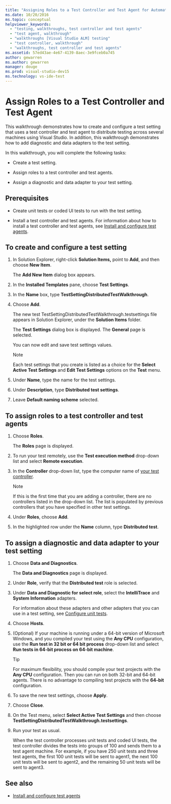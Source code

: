```yaml
---
title: "Assigning Roles to a Test Controller and Test Agent for Automated Testing in Visual Studio"
ms.date: 10/20/2016
ms.topic: conceptual
helpviewer_keywords: 
  - "testing, walkthroughs, test controller and test agents"
  - "test agent, walkthrough"
  - "walkthroughs [Visual Studio ALM] testing"
  - "test controller, walkthrough"
  - "walkthroughs, test controller and test agents"
ms.assetid: 57ed43ae-4e67-4139-8aec-3e9fceb0a745
author: gewarren
ms.author: gewarren
manager: douge
ms.prod: visual-studio-dev15
ms.technology: vs-ide-test
---
```

# Assign Roles to a Test Controller and Test Agent

This walkthrough demonstrates how to create and configure a test setting that uses a test controller and test agent to distribute testing across several machines using Visual Studio. In addition, this walkthrough demonstrates how to add diagnostic and data adapters to the test setting.

In this walkthrough, you will complete the following tasks:

-   Create a test setting.

-   Assign roles to a test controller and test agents.

-   Assign a diagnostic and data adapter to your test setting.

## Prerequisites

-   Create unit tests or coded UI tests to run with the test setting.

-   Install a test controller and test agents. For information about how to install a test controller and test agents, see [Install and configure test agents](../test/lab-management/install-configure-test-agents.md).

## To create and configure a test setting

1.  In Solution Explorer, right-click **Solution Items,** point to **Add**, and then choose **New Item**.

     The **Add New Item** dialog box appears.

2.  In the **Installed Templates** pane, choose **Test Settings**.

3.  In the **Name** box, type **TestSettingDistributedTestWalkthrough**.

4.  Choose **Add**.

     The new test TestSettingDistributedTestWalkthrough.testsettings file appears in Solution Explorer, under the **Solution Items** folder.

     The **Test Settings** dialog box is displayed. The **General** page is selected.

     You can now edit and save test settings values.

    > [!NOTE]
    > Each test settings that you create is listed as a choice for the **Select Active Test Settings** and **Edit Test Settings** options on the **Test** menu.

5.  Under **Name**, type the name for the test settings.

6.  Under **Description**, type **Distributed test settings**.

7.  Leave **Default naming scheme** selected.

## To assign roles to a test controller and test agents

1.  Choose **Roles**.

     The **Roles** page is displayed.

2.  To run your test remotely, use the **Test execution method** drop-down list and select **Remote execution**.

3.  In the **Controller** drop-down list, type the computer name of [your test controller](../test/lab-management/install-configure-test-agents.md).

    > [!NOTE]
    > If this is the first time that you are adding a controller, there are no controllers listed in the drop-down list. The list is populated by previous controllers that you have specified in other test settings.

4.  Under **Roles**, choose **Add**.

5.  In the highlighted row under the **Name** column, type **Distributed test**.

## To assign a diagnostic and data adapter to your test setting

1.  Choose **Data and Diagnostics**.

     The **Data and Diagnostics** page is displayed.

2.  Under **Role**, verify that the **Distributed test** role is selected.

3.  Under **Data and Diagnostic for select role**, select the **IntelliTrace** and **System Information** adapters.

     For information about these adapters and other adapters that you can use in a test setting, see [Configure unit tests](../test/configure-unit-tests-by-using-a-dot-runsettings-file.md).

4.  Choose **Hosts**.

5.  (Optional) If your machine is running under a 64-bit version of Microsoft Windows, and you compiled your test using the **Any CPU** configuration, use the **Run test in 32 bit or 64 bit process** drop-down list and select **Run tests in 64-bit process on 64-bit machine**.

    > [!TIP]
    > For maximum flexibility, you should compile your test projects with the **Any CPU** configuration. Then you can run on both 32-bit and 64-bit agents. There is no advantage to compiling test projects with the **64-bit** configuration.

6.  To save the new test settings, choose **Apply**.

7.  Choose **Close**.

8.  On the Test menu, select **Select Active Test Settings** and then choose **TestSettingDistributedTestWalkthrough.testsettings**.

9. Run your test as usual.

     When the test controller processes unit tests and coded UI tests, the test controller divides the tests into groups of 100 and sends them to a test agent machine. For example, if you have 250 unit tests and three test agents, the first 100 unit tests will be sent to agent1, the next 100 unit tests will be sent to agent2, and the remaining 50 unit tests will be sent to agent3.

## See also

- [Install and configure test agents](../test/lab-management/install-configure-test-agents.md)